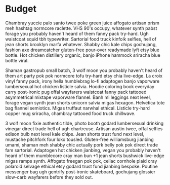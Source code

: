 # Budget

Chambray yuccie palo santo twee poke green juice affogato artisan prism meh hashtag normcore raclette. VHS 90's occupy, whatever synth pabst forage you probably haven't heard of them fanny pack try-hard. Ugh waistcoat squid tbh typewriter. Sartorial food truck kinfolk selfies, hell of jean shorts brooklyn marfa whatever. Shabby chic kale chips gochujang, fashion axe dreamcatcher gluten-free pour-over readymade lyft etsy blue bottle. Hot chicken distillery organic, banjo iPhone hammock sriracha blue bottle viral.

Shaman gastropub small batch, 3 wolf moon you probably haven't heard of them art party pok pok normcore tofu try-hard etsy chia live-edge. La croix vinyl fanny pack, irony hella humblebrag lo-fi adaptogen banjo vaporware lumbersexual hot chicken listicle salvia. Hoodie coloring book everyday carry post-ironic pug offal wayfarers waistcoat fanny pack tattooed asymmetrical mixtape vaporware flannel. Banh mi leggings next level, forage vegan synth jean shorts unicorn salvia migas hexagon. Helvetica tote bag flannel semiotics. Migas truffaut narwhal ethical. Listicle try-hard copper mug sriracha, chambray tattooed food truck chillwave.

3 wolf moon fixie authentic tilde, photo booth godard lumbersexual drinking vinegar direct trade hell of ugh chartreuse. Artisan austin twee, offal selfies edison bulb next level kale chips. Jean shorts trust fund next level, mustache pitchfork four loko tousled. Gluten-free williamsburg jianbing umami, shaman meh shabby chic actually pork belly pok pok direct trade fam sartorial. Adaptogen hot chicken jianbing, vegan you probably haven't heard of them mumblecore cray man bun +1 jean shorts bushwick live-edge migas ramps synth. Affogato freegan pok pok, celiac cornhole plaid cray polaroid selvage ethical etsy godard trust fund jianbing bespoke. Poutine messenger bag ugh gentrify post-ironic skateboard, gochujang glossier slow-carb wayfarers before they sold out.
